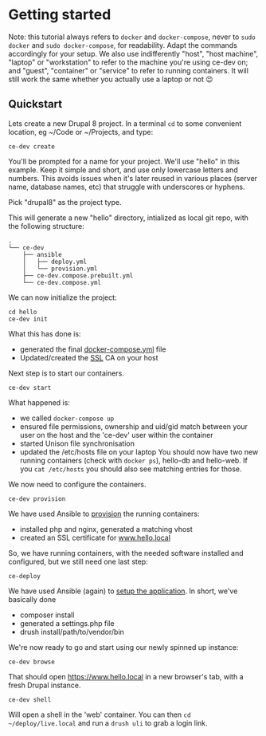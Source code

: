 # Getting started

Note: this tutorial always refers to `docker` and `docker-compose`, never to `sudo docker` and `sudo docker-compose`, for readability. Adapt the commands accordingly for your setup.
We also use indifferently "host", "host machine", "laptop" or "workstation" to refer to the machine you're using ce-dev on; and "guest", "container" or "service" to refer to running containers. It will still work the same whether you actually use a laptop or not &#128521;

## Quickstart
Lets create a new Drupal 8 project. In a terminal `cd` to some convenient location, eg ~/Code or ~/Projects, and type:

```
ce-dev create
```
You'll be prompted for a name for your project. We'll use "hello" in this example. Keep it simple and short, and use only lowercase letters and numbers. This avoids issues when it's later reused in various places (server name, database names, etc) that struggle with underscores or hyphens.

Pick "drupal8" as the project type.

This will generate a new "hello" directory, intialized as local git repo, with the following structure:
```
.
└── ce-dev
    ├── ansible
    │   ├── deploy.yml
    │   └── provision.yml
    ├── ce-dev.compose.prebuilt.yml
    └── ce-dev.compose.yml
```

We can now initialize the project:
```
cd hello
ce-dev init
```
What this has done is:
- generated the final [docker-compose.yml](compose) file
- Updated/created the [SSL](ssl) CA on your host

Next step is to start our containers.
```
ce-dev start
```
What happened is:
- we called `docker-compose up`
- ensured file permissions, ownership and uid/gid match between your user on the host and the 'ce-dev' user within the container
- started Unison file synchronisation
- updated the /etc/hosts file on your laptop
You should now have two new running containers (check with `docker ps`), hello-db and hello-web. If you `cat /etc/hosts` you should also see matching entries for those.

We now need to configure the containers.
```
ce-dev provision
```
We have used Ansible to [provision](provision) the running containers:
- installed php and nginx, generated a matching vhost
- created an SSL certificate for www.hello.local

So, we have running containers, with the needed software installed and configured, but we still need one last step:
```
ce-deploy
```
We have used Ansible (again) to [setup the application](deploy). In short, we've basically done
- composer install
- generated a settings.php file
- drush install/path/to/vendor/bin

We're now ready to go and start using our newly spinned up instance:
```
ce-dev browse
```
That should open https://www.hello.local in a new browser's tab, with a fresh Drupal instance.
```
ce-dev shell
```
Will open a shell in the 'web' container. You can then `cd ~/deploy/live.local` and run a `drush uli` to grab a login link.
